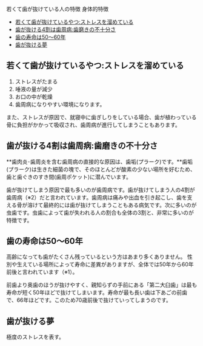 若くて歯が抜けている人の特徴
身体的特徴



- [若くて歯が抜けているやつ:ストレスを溜めている](#若くて歯が抜けているやつストレスを溜めている)
- [歯が抜ける4割は歯周病:歯磨きの不十分さ](#歯が抜ける4割は歯周病歯磨きの不十分さ)
- [歯の寿命は50～60年](#歯の寿命は5060年)
- [歯が抜ける夢](#歯が抜ける夢)



## 若くて歯が抜けているやつ:ストレスを溜めている

1. ストレスがたまる
2. 唾液の量が減少
3. お口の中が乾燥
4. 歯周病になりやすい環境になります。

また、ストレスが原因で、就寝中に歯ぎしりをしている場合、歯が植わっている骨に負担がかかって吸収され、歯周病が進行してしまうこともあります。

## 歯が抜ける4割は歯周病:歯磨きの不十分さ

**歯肉炎･歯周炎を含む歯周病の直接的な原因は、歯垢(プラーク)です。**歯垢(プラーク)は生きた細菌の塊で、そのほとんどが酸素の少ない場所を好むため、歯と歯ぐきのすき間(歯周ポケット)に潜んでいます。

歯が抜けてしまう原因で最も多いのが歯周病です。歯が抜けてしまう人の4割が歯周病（※2）だと言われています。歯周病は痛みや出血を引き起こし、歯を支える骨が溶けて最終的には歯が抜けてしまうこともある病気です。次に多いのが虫歯です。虫歯によって歯が失われる人の割合も全体の3割と、非常に多いのが特徴です。



## 歯の寿命は50～60年

高齢になっても歯がたくさん残っているという方はあまり多くありません。
性別や生えている場所によって寿命に差異がありますが、全体では50年から60年前後と言われています（※1）。

前歯より奥歯のほうが抜けやすく、親知らずの手前にある「第二大臼歯」は最も寿命が短く50年ほどで抜けてしまいます。寿命が最も長い歯は下あごの前歯で、66年ほどです。このため70歳前後で抜けていってしまうのです。


## 歯が抜ける夢

極度のストレスを表す。





